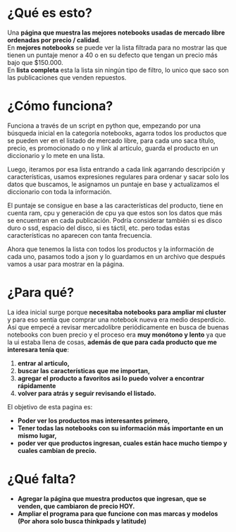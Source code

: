 
# ¿Qué es esto?
Una **página que muestra las mejores notebooks usadas de mercado libre ordenadas por precio / calidad**.\
En **mejores notebooks** se puede ver la lista filtrada para no mostrar las que tienen un puntaje menor a 40 o en su defecto que tengan un precio más bajo que $150.000.\
En **lista completa** esta la lista sin ningún tipo de filtro, lo unico que saco son las publicaciones que venden repuestos.

# ¿Cómo funciona?
Funciona a través de un script en python que, empezando por una búsqueda inicial en la categoría notebooks, agarra todos los productos que se pueden ver en el listado de mercado libre, para cada uno saca título, precio, es promocionado o no y link al artículo, guarda el producto en un diccionario y lo mete en una lista.

Luego, iteramos por esa lista entrando a cada link agarrando descripción y características, usamos expresiones regulares para ordenar y sacar solo los datos que buscamos, le asignamos un puntaje en base y actualizamos el diccionario con toda la información.

El puntaje se consigue en base a las características del producto, tiene en cuenta ram, cpu y generación de cpu ya que estos son los datos que más se encuentran en cada publicación. Podría considerar también si es disco duro o ssd, espacio del disco, si es táctil, etc. pero todas estas características no aparecen con tanta frecuencia.

Ahora que tenemos la lista con todos los productos y la información de cada uno, pasamos todo a json y lo guardamos en un archivo que después vamos a usar para mostrar en la página.

# ¿Para qué?
La idea inicial surge porque **necesitaba notebooks para ampliar mi cluster** y para eso sentía que comprar una notebook nueva era medio desperdicio. Así que empecé a revisar mercadolibre periódicamente en busca de buenas notebooks con buen precio y el proceso era **muy monótono y lento** ya que la ui estaba llena de cosas, **además de que para cada producto que me interesara tenía que**:

1. **entrar al articulo,**
2. **buscar las características que me importan,**
3. **agregar el producto a favoritos asi lo puedo volver a encontrar rápidamente**
4. **volver para atrás y seguir revisando el listado.**

El objetivo de esta pagina es:

- **Poder ver los productos mas interesantes primero,**
- **Tener todas las notebooks con su información más importante en un mismo lugar,**
- **poder ver que productos ingresan, cuales están hace mucho tiempo y cuales cambian de precio.**
# ¿Qué falta?

- **Agregar la página que muestra productos que ingresan, que se venden, que cambiaron de precio HOY.**
- **Ampliar el programa para que funcione con mas marcas y modelos (Por ahora solo busca thinkpads y latitude)**
